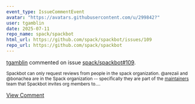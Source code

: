```yaml
---
event_type: IssueCommentEvent
avatar: "https://avatars.githubusercontent.com/u/299842?"
user: tgamblin
date: 2025-07-11
repo_name: spack/spackbot
html_url: https://github.com/spack/spackbot/issues/109
repo_url: https://github.com/spack/spackbot
---
```


<a href='https://github.com/tgamblin' target='_blank'>tgamblin</a> commented on issue <a href='https://github.com/spack/spackbot/issues/109' target='_blank'>spack/spackbot#109</a>.

<small>Spackbot can only request reviews from people in the spack organization. @arezaii and @bonachea are in the Spack organization -- specifically they are part of the [maintainers](https://github.com/orgs/spack/teams/maintainers ) team that Spackbot invites org members to....</small>

<a href='https://github.com/spack/spackbot/issues/109' target='_blank'>View Comment</a>